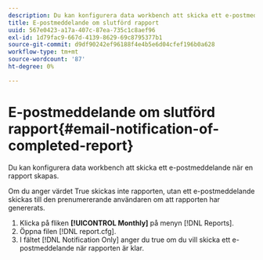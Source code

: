 ```yaml
---
description: Du kan konfigurera data workbench att skicka ett e-postmeddelande när en rapport skapas.
title: E-postmeddelande om slutförd rapport
uuid: 567e0423-a17a-407c-87ea-735c1c8aef96
exl-id: 1d79fac9-667d-4139-8629-69c8795377b1
source-git-commit: d9df90242ef96188f4e4b5e6d04cfef196b0a628
workflow-type: tm+mt
source-wordcount: '87'
ht-degree: 0%

---
```


# E-postmeddelande om slutförd rapport{#email-notification-of-completed-report}

Du kan konfigurera data workbench att skicka ett e-postmeddelande när en rapport skapas.

Om du anger värdet True skickas inte rapporten, utan ett e-postmeddelande skickas till den prenumererande användaren om att rapporten har genererats.

1. Klicka på fliken **[!UICONTROL Monthly]** på menyn [!DNL Reports].
1. Öppna filen [!DNL report.cfg].
1. I fältet [!DNL Notification Only] anger du true om du vill skicka ett e-postmeddelande när rapporten är klar.
